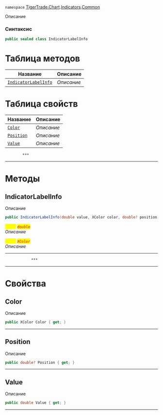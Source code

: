 
`namespace` [TigerTrade.Chart](../../../TigerTrade.Chart.md).[Indicators](../../../TigerTrade.Chart/Indicators.md).[Common](../../../TigerTrade.Chart/Indicators/Common.md)


Описание

### Синтаксис
```csharp
public sealed class IndicatorLabelInfo
```


# Таблица методов
| Название | Описание |
| --- | --- |
| [`IndicatorLabelInfo`](./IndicatorLabelInfo.cs/Методы/IndicatorLabelInfo.md) | *Описание* |

# Таблица свойств
| Название | Описание |
| --- | --- |
| [`Color`](./IndicatorLabelInfo.cs/Свойства/Color.md) | *Описание* |
| [`Position`](./IndicatorLabelInfo.cs/Свойства/Position.md) | *Описание* |
| [`Value`](./IndicatorLabelInfo.cs/Свойства/Value.md) | *Описание* |




            ***
  ***
  # Методы

## IndicatorLabelInfo
Описание

```csharp
public IndicatorLabelInfo(double value, XColor color, double? position = null)
```

<mark style="color:yellow;">`value`</mark> <mark style="color:red;">*`double`*</mark>  
 *Описание*  

<mark style="color:yellow;">`color`</mark> <mark style="color:red;">*`XColor`*</mark>  
 *Описание*  


***                
                ***
  ***
  # Свойства

## Color
Описание

```csharp
public XColor Color { get; }
```
***

## Position
Описание

```csharp
public double? Position { get; }
```
***

## Value
Описание

```csharp
public double Value { get; }
```
***

